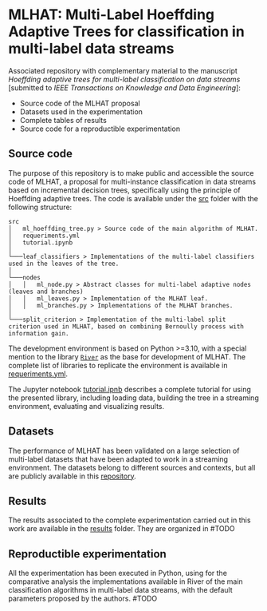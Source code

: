 # MLHAT: Multi-Label Hoeffding Adaptive Trees for classification in multi-label data streams

Associated repository with complementary material to the manuscript *Hoeffding adaptive trees for multi-label classification on data streams* [submitted to *IEEE Transactions on Knowledge and Data Engineering*]:

* Source code of the MLHAT proposal
* Datasets used in the experimentation
* Complete tables of results
* Source code for a reproductible experimentation

## Source code

The purpose of this repository is to make public and accessible the source code of MLHAT, a proposal for multi-instance classification in data streams based on incremental decision trees, specifically using the principle of Hoeffding adaptive trees. The code is available under the [src](https://github.com/aestebant/mlhat/blob/main/src) folder with the following structure:
```
src
│   ml_hoeffding_tree.py > Source code of the main algorithm of MLHAT.
│   requeriments.yml
│   tutorial.ipynb
│
└───leaf_classifiers > Implementations of the multi-label classifiers used in the leaves of the tree.
│
└───nodes
│   │   ml_node.py > Abstract classes for multi-label adaptive nodes (leaves and branches)
│   │   ml_leaves.py > Implementation of the MLHAT leaf.
│   │   ml_branches.py > Implementations of the MLHAT branches.
│
└───split_criterion > Implementation of the multi-label split criterion used in MLHAT, based on combining Bernoully process with information gain.
```

The development environment is based on Python >=3.10, with a special mention to the library [`River`](https://riverml.xyz/0.16.0/) as the base for development of MLHAT. The complete list of libraries to replicate the environment is available in [requeriments.yml](https://github.com/aestebant/mlhat/blob/main/src/requeriments.yml).

The Jupyter notebook [tutorial.ipnb](https://github.com/aestebant/mlhat/blob/main/src/tutorial.ipynb) describes a complete tutorial for using the presented library, including loading data, building the tree in a streaming environment, evaluating and visualizing results.

## Datasets

The performance of MLHAT has been validated on a large selection of multi-label datasets that have been adapted to work in a streaming environment. The datasets belong to different sources and contexts, but all are publicly available in this [repository](https://www.uco.es/kdis/mllresources/).

## Results

The results associated to the complete experimentation carried out in this work are available in the [results](https://github.com/aestebant/mlhat/blob/main/results) folder. They are organized in #TODO


## Reproductible experimentation

All the experimentation has been executed in Python, using for the comparative analysis the implementations available in River of the main classification algorithms in multi-label data streams, with the default parameters proposed by the authors. #TODO